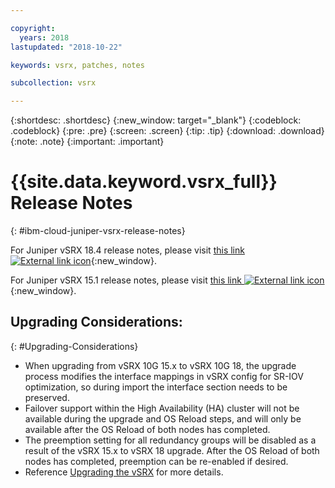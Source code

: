 ```yaml
---

copyright:
  years: 2018
lastupdated: "2018-10-22"

keywords: vsrx, patches, notes

subcollection: vsrx

---
```


{:shortdesc: .shortdesc}
{:new_window: target="_blank"}
{:codeblock: .codeblock}
{:pre: .pre}
{:screen: .screen}
{:tip: .tip}
{:download: .download}
{:note: .note}
{:important: .important}

# {{site.data.keyword.vsrx_full}} Release Notes
{: #ibm-cloud-juniper-vsrx-release-notes}

For Juniper vSRX 18.4 release notes, please visit [this link ![External link icon](../../icons/launch-glyph.svg "External link icon")](https://www.juniper.net/documentation/en_US/vsrx/information-products/topic-collections/release-notes/18.4/index.html){:new_window}.

For Juniper vSRX 15.1 release notes, please visit [this link ![External link icon](../../icons/launch-glyph.svg "External link icon")](https://www.juniper.net/documentation/en_US/vsrx/information-products/topic-collections/release-notes/15.1x49/vsrx-release-notes-15.1x49-d120.pdf){:new_window}.

## Upgrading Considerations:
{: #Upgrading-Considerations}

* When upgrading from vSRX 10G 15.x to vSRX 10G 18, the upgrade process modifies the interface mappings in vSRX config for SR-IOV optimization, so during import the interface section needs to be preserved.
* Failover support within the High Availability (HA) cluster will not be available during the upgrade and OS Reload steps, and will only be available after the OS Reload of both nodes has completed. 
* The preemption setting for all redundancy groups will be disabled as a result of the vSRX 15.x to vSRX 18 upgrade. After the OS Reload of both nodes has completed, preemption can be re-enabled if desired.
* Reference [Upgrading the vSRX](/docs/infrastructure/vsrx?topic=vsrx-upgrading-the-vsrx) for more details.
